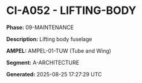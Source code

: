 # CI-A052 - LIFTING-BODY

**Phase:** 09-MAINTENANCE

**Description:** Lifting body fuselage

**AMPEL:** AMPEL-01-TUW (Tube and Wing)

**Segment:** A-ARCHITECTURE

**Generated:** 2025-08-25 17:27:29 UTC
